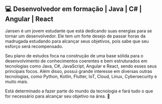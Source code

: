 ## 💻 Desenvolvedor em formação | Java | C# | Angular | React

Jansen é um jovem estudante que está dedicando suas energias para se tornar um desenvolvedor. Ele tem um forte desejo de passar horas da madrugada estudando para alcançar seus objetivos, pois sabe que seu esforço será recompensado.

Seu plano de estudos foca na construção de uma base sólida para o desenvolvimento de conhecimentos coerentes e bem estruturados em tecnologias como Java, C#, JavaScript, Angular e React, sendo esses seus principais focos. Além disso, possui grande interesse em diversas outras tecnologias, como Python, Kotlin, Flutter, IoT, Cloud, Linux, Cybersecurity e muito mais.

Está determinado a fazer parte do mundo da tecnologia e fará tudo o que for necessário para alcançar seu objetivo na área. 🚀
